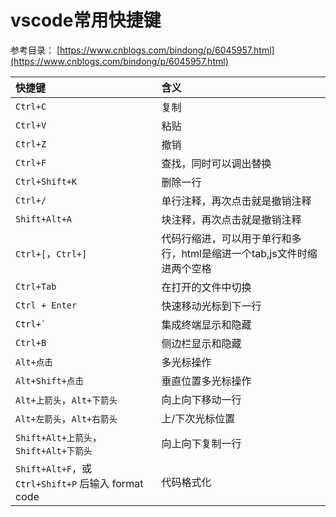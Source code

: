 # vscode常用快捷键

参考目录：
[https://www.cnblogs.com/bindong/p/6045957.html](https://www.cnblogs.com/bindong/p/6045957.html)

快捷键|含义
:--|:--
`Ctrl+C`|复制
`Ctrl+V`|粘贴
`Ctrl+Z`|撤销
`Ctrl+F`|查找，同时可以调出替换
`Ctrl+Shift+K`|删除一行
`Ctrl+/`|单行注释，再次点击就是撤销注释
`Shift+Alt+A`|块注释，再次点击就是撤销注释
`Ctrl+[`，`Ctrl+]`|代码行缩进，可以用于单行和多行，html是缩进一个tab,js文件时缩进两个空格
`Ctrl+Tab`|在打开的文件中切换
`Ctrl + Enter` | 快速移动光标到下一行
```Ctrl+` ```|集成终端显示和隐藏
`Ctrl+B`|侧边栏显示和隐藏
`Alt+点击`|多光标操作
`Alt+Shift+点击`|垂直位置多光标操作
`Alt+上箭头`，`Alt+下箭头`|向上向下移动一行
`Alt+左箭头`，`Alt+右箭头`|上/下次光标位置
`Shift+Alt+上箭头`，`Shift+Alt+下箭头`|向上向下复制一行
`Shift+Alt+F`，或 `Ctrl+Shift+P` 后输入 format code|代码格式化


